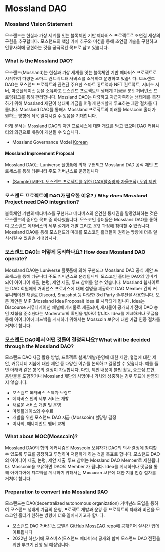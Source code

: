 # Mossland DAO

### Mossland Vision Statement

모스랜드는 현실과 가상 세계를 잇는 블록체인 기반 메타버스 프로젝트로 초연결 세상의 구현을 추구합니다. 모스랜드의 핵심 가치 추구와 미션을 통해 초연결 기술을 구현하고 인류사회에 공헌하는 것을 궁극적인 목표로 삼고 있습니다.


### What is the Mossland DAO?

모스랜드(Mossland)는 현실과 가상 세계를 잇는 블록체인 기반 메타버스 프로젝트로 시작하여 다양한 스마트 컨트랙트와 서비스를 소유하고 운영하고 있습니다. 모스랜드 DAO는 모스랜드 프로젝트와 관련된 주요한 스마트 컨트랙과 NFT 컨트랙트, 서비스 서버, 마켓플레이스 등을 소유하고 모스랜드 프로젝트의 생태계 기금을 분산 거버넌스 프로임워크를 통해 관리합니다. Mossland DAO는 다양하고 자급자족하는 생태계를 촉진하기 위해 Mossland 재단이 생태계 기금을 어떻게 분배할지 투표하는 제안 절차를 따릅니다. Mossland DAO를 통해서 Mossland 프로젝트의 미래를 Mosscoin 홀더가 원하는 방향에 더욱 일치시킬 수 있음을 기대합니다.



아래 문서는 Mossland DAO의 제안 프로세스에 대한 개요를 담고 있으며 DAO 커뮤니티의 의견으로 내용이 개선될 수 있습니다.

- Mossland Governance Model [Korean](Mossland_DAO_Governance_KR.md)

#### Mossland Improvement Proposal

Mossland DAO는 Luniverse 플랫폼에 의해 구현되고 Mossland DAO 공식 제안 프로세스를 통해 커뮤니티 주도 거버넌스로 운영됩니다.


- [(Sample) MIP-1: 모스랜드 프로젝트를 위한 DAO(탈중앙화 자율조직) 도입 제안](MIP_Sample.md) 


### 모스랜드 프로젝트에 DAO가 필요한 이유? / Why does Mossland Project need DAO integration?
블록체인 기반의 메타버스를 구현하고 메타버스의 온연한 통제권을 탈중앙화하는 것은 모스랜드의 중요한 목표 중 하나였습니다. 모스코인 홀더들은 Mossland DAO를 통하여 모스랜드 메타버스의 세부 설계와 개발 그리고 운영 과정에 참여할 수 있습니다. Mossland DAO를 통해 모스랜드의 미래를 모스코인 홀더들이 원하는 방향에 더욱 일치시킬 수 있음을 기대합니다. 


### 모스랜드 DAO는 어떻게 동작하나요? How does Mossland DAO operate? 
Mossland DAO는 Luniverse 플랫폼에 의해 구현되고 Mossland DAO 공식 제안 프로세스를 통해 커뮤니티 주도 거버넌스로 운영됩니다. 모스코인 홀더는 DAO의 멤버가 되어 아이디어 제출, 논평, 제안 제출, 투표 참여를 할 수 있습니다. Mossland 웹사이트는 DAO 회원에게 거버넌스 프로세스에 대해 설명을 제공하고 DAO Member 간의 커뮤니케이션 채널로 Discord, Snapshot 등 다양한 3rd Party 솔루션을 사용합니다. 모든 제안은 MIP (Mossland Idea Proposal) Idea 로 시작되게 됩니다. Idea는 Discourse 커뮤니케이션 채널에 게시물로 제출되며, 게시물이 공개되기 전에 DAO 승인 지침을 준수한다는 Moderator의 확인을 받아야 합니다. Idea를 게시하거나 댓글을 통해 아이디어에 피드백을 게시하기 위해서는 Mosscoin 보유에 대한 지갑 인증 절차를 거쳐야 합니다.


### 모스랜드 DAO에서 어떤 것들이 결정되나요? What will be decided through the Mossland DAO?
모스랜드 DAO 자금 활용 방법, 프로젝트 설계/개발/운영에 대한 제안, 협업에 대한 제안, 커뮤니티 지침에 대한 제안 등 다양한 이슈를 논의하고 결정할 수 있습니다. 예를 들면 아래와 같은 항목의 결정이 가능합니다. 다만, 제안 내용이 불법 활동, 증오심 표현, 음란물을 포함하거나 Mossland 재단의 사명이나 가치와 상충하는 경우 투표에 반영되지 않습니다.
- 모스랜드 메타버스 스펙과 브랜드
- 메타버스 안의 세부 서비스 개발
- 새로운 서비스 개발 및 운영
- 마켓플레이스의 수수료
- 개발을 위한 모스랜드 DAO 자금 (Mosscoin) 할당량 결정
- 이사회, 매니지먼트 멤버 교체


### What about MOC(Mosscoin)?

Mossland DAO의 합의 메커니즘은 Mosscoin 보유자가 DAO의 의사 결정에 참여할 수 있도록 투표를 공정하고 투명하며 저렴하게 하는 것을 목표로 합니다.
모스랜드 DAO의 아이디어 제출, 논평, 제안 제출, 투표 참여는 Mossland DAO Member로 제한됩니다. Mosscoin을 보유하면 DAO의 Member 가 됩니다. Idea를 게시하거나 댓글을 통해 아이디어에 피드백을 게시하기 위해서는 Mosscoin 보유에 대한 지갑 인증 절차를 거쳐야 합니다.



### Preparation to convert into Mossland DAO 

모스랜드는 DAO(decentralized autonomous organization) 거버넌스 도입을 통하여 모스랜드 생태계 기금의 운영, 프로젝트 개발과 운영 등 프로젝트의 미래와 비전을 모스코인 홀더가 원하는 방향에 더욱 일치시키고자 합니다. 
 - 모스랜드 DAO 거버넌스 모델은 [GitHub MossDAO repo](https://github.com/mossland/MossDAO)에 공개되어 실시간 업데이트됩니다. 
 - 2022년 하반기에 모스버스(모스랜드 메타버스) 공개와 함께 모스랜드 DAO 전환을 위한 투표가 진행 될 예정입니다.
